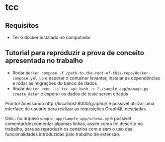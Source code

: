 # tcc

## Requisitos

- Ter o docker instalado no computador

## Tutorial para reproduzir a prova de conceito apresentada no trabalho

- Rodar `docker compose -f /path-to-the-root-of-this-repo/docker-compose.yml up` e esperar o container levantar, instalar as dependências e rodar as migrações do banco de dados
- Rodar `docker exec -it tcc-api bash -c "./sample_app/manage.py create_data"` e esperar os dados de teste serem criados

Pronto! Acessando http://localhost:8000/graphql/ é possível utilizar uma interface de usuário para realizar as requisições GraphQL desejadas.

Obs.: no arquivo `sample_app/sample_app/schema.py` é possível comentar/descomentar algumas linhas, assim como foi descrito no trabalho, para se reproduzir os cenários com e sem o uso das funcionalidades introduzidas pelo trabalho de extensão.
